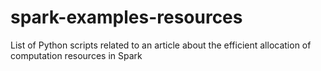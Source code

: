 # spark-examples-resources
List of Python scripts related to an article about the efficient allocation of computation resources in Spark
